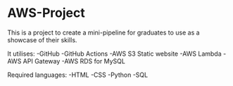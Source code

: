 # AWS-Project
This is a project to create a mini-pipeline for graduates to use as a showcase of their skills. 

It utilises:
-GitHub
-GitHub Actions
-AWS S3 Static website
-AWS Lambda
-AWS API Gateway
-AWS RDS for MySQL

Required languages:
-HTML
-CSS
-Python
-SQL
